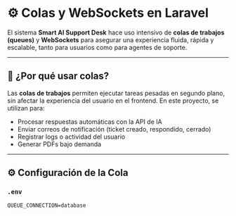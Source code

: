 # ⚙️ Colas y WebSockets en Laravel

El sistema **Smart AI Support Desk** hace uso intensivo de **colas de trabajos (queues)** y **WebSockets** para asegurar una experiencia fluida, rápida y escalable, tanto para usuarios como para agentes de soporte.

---

## 🧵 ¿Por qué usar colas?

Las **colas de trabajos** permiten ejecutar tareas pesadas en segundo plano, sin afectar la experiencia del usuario en el frontend. En este proyecto, se utilizan para:

- Procesar respuestas automáticas con la API de IA
- Enviar correos de notificación (ticket creado, respondido, cerrado)
- Registrar logs o actividad del usuario
- Generar PDFs bajo demanda

---

## ⚙️ Configuración de la Cola

### `.env`

```env
QUEUE_CONNECTION=database